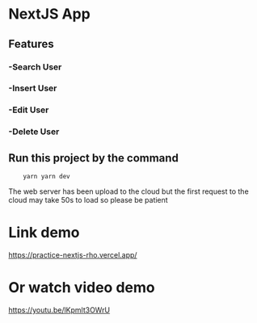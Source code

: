 # NextJS App

## Features

### -Search User

### -Insert User

### -Edit User

### -Delete User

## Run this project by the command

```
    yarn yarn dev
```

The web server has been upload to the cloud but the first request to the cloud may take 50s to load so please be patient

# Link demo

https://practice-nextjs-rho.vercel.app/

# Or watch video demo

https://youtu.be/lKpmlt3OWrU
